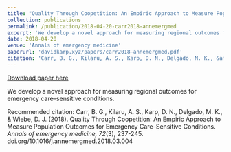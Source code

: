 ```yaml
---
title: "Quality Through Coopetition: An Empiric Approach to Measure Population Outcomes for Emergency Care–Sensitive Conditions"
collection: publications
permalink: /publication/2018-04-20-carr2018-annemergmed
excerpt: 'We develop a novel approach for measuring regional outcomes for emergency care–sensitive conditions.'
date: 2018-04-20
venue: 'Annals of emergency medicine'
paperurl: 'davidkarp.xyz/papers/carr2018-annemergmed.pdf'
citation: 'Carr, B. G., Kilaru, A. S., Karp, D. N., Delgado, M. K., &amp; Wiebe, D. J. (2018). Quality Through Coopetition: An Empiric Approach to Measure Population Outcomes for Emergency Care–Sensitive Conditions. <i>Annals of emergency medicine, 72</i>(3), 237-245. doi.org/10.1016/j.annemergmed.2018.03.004'
---
```


<a href='davidkarp.xyz/papers/carr2018-annemergmed.pdf'>Download paper here</a>

We develop a novel approach for measuring regional outcomes for emergency care–sensitive conditions.

Recommended citation: Carr, B. G., Kilaru, A. S., Karp, D. N., Delgado, M. K., & Wiebe, D. J. (2018). Quality Through Coopetition: An Empiric Approach to Measure Population Outcomes for Emergency Care–Sensitive Conditions. <i>Annals of emergency medicine, 72</i>(3), 237-245. doi.org/10.1016/j.annemergmed.2018.03.004